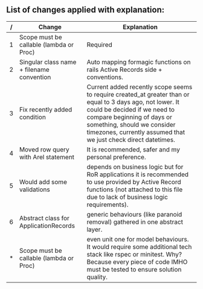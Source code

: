 ## List of changes applied with explanation:

/ | Change                                   | Explanation
--- |------------------------------------------| ---
1 | Scope must be callable (lambda or Proc)  | Required
2 | Singular class name + filename convention | Auto mapping formagic functions on rails Active Records side + conventions.
3 | Fix recently added condition             | Current added recently scope seems to require created_at greater than or equal to 3 days ago, not lower. It could be decided if we need to compare beginning of days or something, should we consider timezones, currently assumed that we just check direct datetimes.
4 | Moved row query with Arel statement   | It is recommended, safer and my personal preference.
5 | Would add some validations               | depends on business logic but for RoR applications it is recommended to use provided by Active Record functions (not attached to this file due to lack of business logic requirements).
6 | Abstract class for ApplicationRecords    | generic behaviours (like paranoid removal) gathered in one abstract layer.
* | Scope must be callable (lambda or Proc)  | even unit one for model behaviours. It would require some additional tech stack like rspec or minitest. Why? Because every piece of code IMHO must be tested to ensure solution quality.
